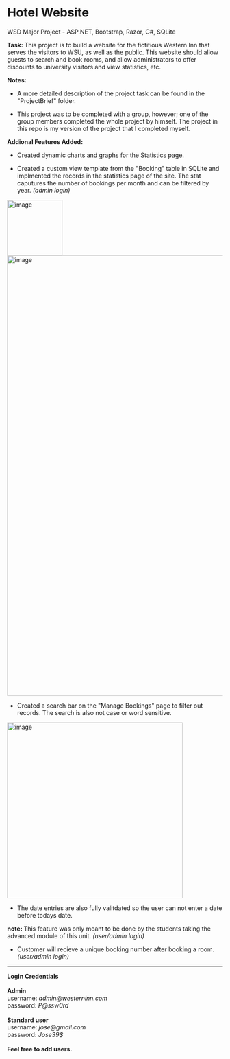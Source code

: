 # Hotel Website
WSD Major Project - ASP.NET, Bootstrap, Razor, C#, SQLite

<strong>Task: </strong> This project is to build a website for the fictitious Western Inn that serves the visitors to WSU, as well as the public. This website should allow guests to search and book rooms, and allow administrators to offer discounts to university visitors and view statistics, etc.

<strong>Notes:</strong>

- A more detailed description of the project task can be found in the "ProjectBrief" folder.

- This project was to be completed with a group, however; one of the group members completed the whole project by himself. The project in this repo is my version of the project that I completed myself.
  
<strong>Addional Features Added:</strong>

- Created dynamic charts and graphs for the Statistics page.

- Created a custom view template from the "Booking" table in SQLite and implmented the records in the statistics page of the site. The stat caputures the number of bookings per month and can be filtered by year.  <i>(admin login)</i>

<img width="129" alt="image" src="https://user-images.githubusercontent.com/103421610/201463177-b0ad7097-b338-4304-a199-b74dfe35e351.png">

<img width="1027" alt="image" src="https://user-images.githubusercontent.com/103421610/201462999-a5020087-05cb-4bd7-a6f0-e78d90fe4b7d.png">

- Created a search bar on the "Manage Bookings" page to filter out records. The search is also not case or word sensitive.

<img width="410" alt="image" src="https://user-images.githubusercontent.com/103421610/201464621-faa7ebc2-f542-47cc-9a1d-399ce9dc57b4.png">

- The date entries are also fully valitdated so the user can not enter a date before todays date. 
 
<strong>note: </strong>This feature was only meant to be done by the students taking the advanced module of this unit. <i>(user/admin login)</i>

- Customer will recieve a unique booking number after booking a room. <i>(user/admin login)</i>

<hr/>
 <strong>Login Credentials</strong>
 <br>
 <br>
 <strong>Admin</strong>
 <div>username: <i>admin@westerninn.com</i></div>
 <div>password: <i>P@ssw0rd</i></div>
 <br>
 <strong>Standard user</strong>
 <div>username: <i>jose@gmail.com</i></div>
 <div>password: <i>Jose39$</i></div>
 <br>
 <strong>Feel free to add users.</strong>
